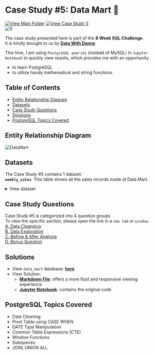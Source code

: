 # Case Study #5: Data Mart 🧺
[![View Main Folder](https://img.shields.io/badge/View-Main_Folder-F5788D.svg?logo=GitHub)](https://github.com/chanronnie/8WeekSQLChallenge)
[![View Case Study 5](https://img.shields.io/badge/View-Case_Study_5-red)](https://8weeksqlchallenge.com/case-study-5/)</br>
![5](https://github.com/chanronnie/8WeekSQLChallenge/assets/121308347/a07627c4-27c5-47f5-a6f8-dc3379831287)


The case study presented here is part of the **8 Week SQL Challenge**.\
It is kindly brought to us by [**Data With Danny**](https://8weeksqlchallenge.com).

This time, I am using `PostgreSQL queries` (instead of MySQL) in `Jupyter Notebook` to quickly view results, which provides me with an opportunity 
  - to learn PostgreSQL
  - to utilize handy mathematical and string functions.



## Table of Contents
* [Entity Relationship Diagram](#entity-relationship-diagram)
* [Datasets](#datasets)
* [Case Study Questions](#case-study-questions)
* [Solutions](#solutions)
* [PostgreSQL Topics Covered](#postgresql-topics-covered)


## Entity Relationship Diagram
![DataMart](https://github.com/chanronnie/8WeekSQLChallenge/assets/121308347/b0bb72b8-e579-41c6-99f0-ce73718f0d73)


## Datasets
The Case Study #5 contains 1 dataset:</br>
**`weekly_sales`**: This table shows all the sales records made at Data Mart.

<details>
  <summary>View dataset</summary>

Here are the 10 random rows of the `weekly_sales` dataset

week_date | region | platform | segment | customer_type | transactions | sales
--- | --- | --- | --- | --- | --- | ---
9/9/20 | OCEANIA | Shopify | C3 | New | 610 | 110033.89
29/7/20 | AFRICA | Retail | C1 | New | 110692 | 3053771.19
22/7/20 | EUROPE | Shopify | C4 | Existing | 24 | 8101.54
13/5/20 | AFRICA | Shopify | null | Guest | 5287 | 1003301.37
24/7/19 | ASIA | Retail | C1 | New | 127342 | 3151780.41
10/7/19 | CANADA | Shopify | F3 | New | 51 | 8844.93
26/6/19 | OCEANIA | Retail | C3 | New | 152921 | 5551385.36
29/5/19 | SOUTH AMERICA | Shopify | null | New | 53 | 10056.2
22/8/18 | AFRICA | Retail | null | Existing | 31721 | 1718863.58
25/7/18 | SOUTH AMERICA | Retail | null | New | 2136 | 81757.91

</details>

## Case Study Questions
Case Study #5 is categorized into 4 question groups\
To view the specific section, please open the link in a *`new tab`* or *`window`*.\
[A. Data Cleansing](CaseStudy5_solutions.md#A)\
[B. Data Exploration](CaseStudy5_solutions.md#B)\
[C. Before & After Analysis](CaseStudy5_solutions.md#C)\
[D. Bonus Question](CaseStudy5_solutions.md#D)

## Solutions
- View `data_mart` database: [**here**](CaseStudy5_schema.sql)
- View Solution:
    - [**Markdown File**](CaseStudy5_solutions.md): offers a more fluid and responsive viewing experience
    - [**Jupyter Notebook**](CaseStudy5_solutions.ipynb): contains the original code


## PostgreSQL Topics Covered
- Data Cleaning
- Pivot Table using CASE WHEN
- DATE Type Manipulation
- Common Table Expressions (CTE)
- Window Functions
- Subqueries
- JOIN, UNION ALL
